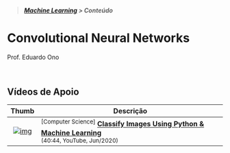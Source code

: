> <h5><a href="https://github.com/eduardo-ono/Machine-Learning">Machine Learning</a> > Conteúdo</h5>

# Convolutional Neural Networks

Prof. Eduardo Ono

<br>

## Vídeos de Apoio

| Thumb | Descrição |
| :-: | --- |
| [![img](https://img.youtube.com/vi/iGWbqhdjf2s/default.jpg)](https://www.youtube.com/watch?v=iGWbqhdjf2s) | <sup>[Computer Science]</sup> [__Classify Images Using Python & Machine Learning__](https://www.youtube.com/watch?v=iGWbqhdjf2s)<br> <sub>(40:44, YouTube, Jun/2020)</sub>

<br>
